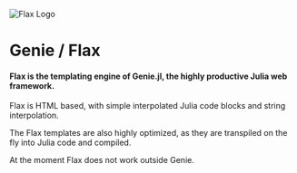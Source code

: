 
![Flax Logo](https://dl.dropboxusercontent.com/s/qmui0enjtsq5esj/flax-logo.png)


<a id='Genie-/-Flax-1'></a>

# Genie / Flax


<a id='Flax-is-the-templating-engine-of-Genie.jl,-the-highly-productive-Julia-web-framework.-1'></a>

#### Flax is the templating engine of Genie.jl, the highly productive Julia web framework.


Flax is HTML based, with simple interpolated Julia code blocks and string interpolation.


The Flax templates are also highly optimized, as they are transpiled on the fly into Julia code and compiled.


At the moment Flax does not work outside Genie.

